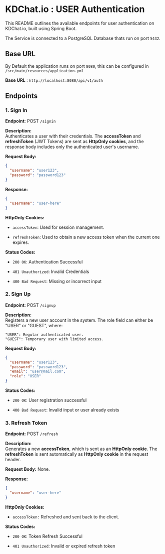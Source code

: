 # KDChat.io : USER Authentication

This README outlines the available endpoints for user authentication on KDChat.io, built using Spring Boot.

The Service is connected to a PostgreSQL Database thats run on port `5432`.


## Base URL 

By Default the application runs on port `8080`, this can be configured in `/src/main/resources/application.yml`

**Base URL** : `http://localhost:8080/api/v1/auth`

## Endpoints

### 1. **Sign In**

**Endpoint:** POST `/signin`

**Description:**  
Authenticates a user with their credentials. The **accessToken** and **refreshToken** (JWT Tokens) are sent as **HttpOnly cookies**, and the response body includes only the authenticated user's username.

**Request Body:**
```json
{
  "username": "user123",
  "password": "password123"
}
```

**Response:**
```json
{ 
  "username": "user-here"
}
```

**HttpOnly Cookies:**

* `accessToken`: Used for session management.

* `refreshToken`: Used to obtain a new access token when the current one expires.


**Status Codes:**

* `200 OK`: Authentication Successful

* `401 Unauthorized`: Invalid Credentials

* `400 Bad Request`: Missing or incorrect input


### 2. **Sign Up**

**Endpoint:** POST `/signup`

**Description:**  
Registers a new user account in the system. The role field can either be "USER" or "GUEST", where:

    "USER": Regular authenticated user.
    "GUEST": Temporary user with limited access.

**Request Body:**
```json
{
  "username": "user123",
  "password": "password123",
  "email": "user@mail.com",
  "role": "USER"
}
```
**Status Codes:**

* `200 OK`: User registration successful

* `400 Bad Request`: Invalid input or user already exists


### 3. **Refresh Token**

**Endpoint:** POST `/refresh`

**Description:**  
Generates a new **accessToken**, which is sent as an **HttpOnly cookie**. The **refreshToken** is sent automatically as **HttpOnly cookie** in the request header.

**Request Body:**
None.

**Response:**
```json
{
  "username": "user-here"
}
```

**HttpOnly Cookies:**

* `accessToken:` Refreshed and sent back to the client.

**Status Codes:**

* `200 OK`: Token Refresh Successful

* `401 Unauthorized`: Invalid or expired refresh token
